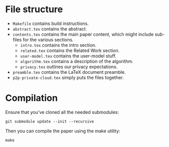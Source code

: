 # File structure

 - `Makefile` contains build instructions.
 - `abstract.tex` contains the abstract.
 - `contents.tex` contains the main paper content, which might include sub-files 
   for the various sections.
    - `intro.tex` contains the intro section.
    - `related.tex` contains the Related Work section.
    - `user-model.tex` contains the user-model stuff.
    - `algorithm.tex` contains a description of the algorithm.
    - `privacy.tex` outlines our privacy expectations.
 - `preamble.tex` contains the LaTeX document preamble.
 - `p2p-private-cloud.tex` simply puts the files together.


# Compilation

Ensure that you've cloned all the needed submodules:
```
git submodule update --init --recursive
```
Then you can compile the paper using the make utility:
```
make
```
